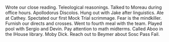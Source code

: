 Wrote our close reading. Teleological reasonings. Talked to Moreau during office hours. Apollodorus Discolos. Hung out with Jake after linguistics. Ate at Cathey. Spectated our first Mock Trial scrimmage. Fear is the mindkiller. Furnish our directs and crosses. Went to fourth meal with the team. Played pool with Sergio and Devin. Pay attention to math midterms. Called Aboo in the IHouse library. Moby Dick. Reach out to Beymer about Sosc Pass Fail.
